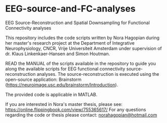 # EEG-source-and-FC-analyses
EEG Source-Reconstruction and Spatial Downsampling for Functional Connectivity analyses

This repository includes the code scripts written by Nora Hagopian during her master's research project at the Department of Integrative Neurophysiology, CNCR, Vrije Universiteit Amsterdam under supervision of dr. Klaus Linkenkaer-Hansen and Simon Houtman.

READ the MANUAL of the scripts available in the repository to guide you along the available scripts for EEG functional connectivity source-reconstruction analyses. The source-reconstruction is executed using the open-source application: Brainstorm (https://neuroimage.usc.edu/brainstorm/Introduction).

The provided code is applicable in MATLAB.

If you are interested in Nora's master thesis, please see: https://online.flippingbook.com/view/755365617/
For any questions regarding the code or thesis please contact: norahagopian@hotmail.com
